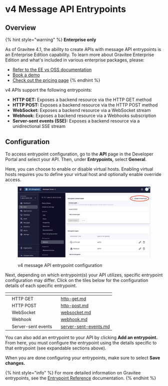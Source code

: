 # v4 Message API Entrypoints

## Overview

{% hint style="warning" %}
**Enterprise only**

As of Gravitee 4.1, the ability to create APIs with message API entrypoints is an Enterprise Edition capability. To learn more about Gravitee Enterprise Edition and what's included in various enterprise packages, please:

* [Refer to the EE vs OSS documentation](../../../../../overview/ee-vs-oss/)
* [Book a demo](https://app.gitbook.com/o/8qli0UVuPJ39JJdq9ebZ/s/rYZ7tzkLjFVST6ex6Jid/)
* [Check out the pricing page](https://www.gravitee.io/pricing)
{% endhint %}

v4 APIs support the following entrypoints:

* **HTTP GET:** Exposes a backend resource via the HTTP GET method
* **HTTP POST:** Exposes a backend resource via the HTTP POST method
* **WebSocket:** Exposes a backend resource via a WebSocket stream
* **Webhook:** Exposes a backend resource via a Webhooks subscription
* **Server-sent events (SSE):** Exposes a backend resource via a unidirectional SSE stream

## Configuration

To access entrypoint configuration, go to the **API** page in the Developer Portal and select your API. Then, under **Entrypoints,** select **General**.

Here, you can choose to enable or disable virtual hosts. Enabling virtual hosts requires you to define your virtual host and optionally enable override access.

<figure><img src="../../../../../.gitbook/assets/virtual host_on message.png" alt=""><figcaption><p>v4 message API entrypoint configuration</p></figcaption></figure>

Next, depending on which entrypoint(s) your API utilizes, specific entrypoint configuration may differ. Click on the tiles below for the configuration details of each specific entrypoint.

<table data-view="cards"><thead><tr><th></th><th></th><th></th><th data-hidden data-card-target data-type="content-ref"></th></tr></thead><tbody><tr><td></td><td>HTTP GET</td><td></td><td><a href="http-get.md">http-get.md</a></td></tr><tr><td></td><td>HTTP POST</td><td></td><td><a href="http-post.md">http-post.md</a></td></tr><tr><td></td><td>WebSocket</td><td></td><td><a href="websocket.md">websocket.md</a></td></tr><tr><td></td><td>Webhook</td><td></td><td><a href="webhook.md">webhook.md</a></td></tr><tr><td></td><td>Server-sent events</td><td></td><td><a href="server-sent-events.md">server-sent-events.md</a></td></tr></tbody></table>

You can also add an entrypoint to your API by clicking **Add an entrypoint.** From here, you must configure the entrypoint using the details specific to that entrypoint (see expandable sections above).

When you are done configuring your entrypoints, make sure to select **Save changes.**

{% hint style="info" %}
For more detailed information on Gravitee entrypoints, see the [Entrypoint Reference](../../../../../reference/entrypoint-reference.md) documentation.
{% endhint %}
